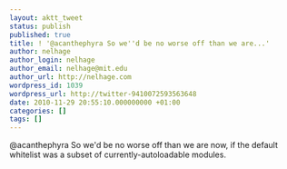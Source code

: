```yaml
---
layout: aktt_tweet
status: publish
published: true
title: ! '@acanthephyra So we''d be no worse off than we are...'
author: nelhage
author_login: nelhage
author_email: nelhage@mit.edu
author_url: http://nelhage.com
wordpress_id: 1039
wordpress_url: http://twitter-9410072593563648
date: 2010-11-29 20:55:10.000000000 +01:00
categories: []
tags: []
---
```

@acanthephyra So we'd be no worse off than we are now, if the default whitelist was a subset of currently-autoloadable modules.

